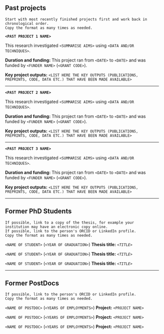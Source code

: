 ## Past projects

```{admonition} FIXME Instructions
Start with most recently finished projects first and work back in chronological order.
Copy the format as many times as needed.
```


**`<PAST PROJECT 1 NAME>`** 

This research investigated `<SUMMARISE AIMS>` using `<DATA AND/OR TECHNIQUES>`. 

**Duration and funding:** This project ran from `<DATE>` to `<DATE>` and was funded by `<FUNDER NAME>` (`<GRANT CODE>`).

**Key project outputs:** 
`<LIST HERE THE KEY OUTPUTS (PUBLICATIONS, PREPRINTS, CODE, DATA ETC.) THAT HAVE BEEN MADE AVAILABLE>`

---

**`<PAST PROJECT 2 NAME>`** 

This research investigated `<SUMMARISE AIMS>` using `<DATA AND/OR TECHNIQUES>`. 

**Duration and funding:** This project ran from `<DATE>` to `<DATE>` and was funded by `<FUNDER NAME>` (`<GRANT CODE>`).

**Key project outputs:** 
`<LIST HERE THE KEY OUTPUTS (PUBLICATIONS, PREPRINTS, CODE, DATA ETC.) THAT HAVE BEEN MADE AVAILABLE>`

---

**`<PAST PROJECT 3 NAME>`** 

This research investigated `<SUMMARISE AIMS>` using `<DATA AND/OR TECHNIQUES>`. 

**Duration and funding:** This project ran from `<DATE>` to `<DATE>` and was funded by `<FUNDER NAME>` (`<GRANT CODE>`).

**Key project outputs:** 
`<LIST HERE THE KEY OUTPUTS (PUBLICATIONS, PREPRINTS, CODE, DATA ETC.) THAT HAVE BEEN MADE AVAILABLE>`

---
## Former PhD Students
```{admonition} FIXME Instructions
If possible, link to a copy of the thesis, for example your institution may have an electronic copy online.
If possible, link to the person's ORCID or LinkedIn profile.
Copy the format as many times as needed.
```

`<NAME OF STUDENT>` (`<YEAR OF GRADUATION>`)
**Thesis title:** *`<TITLE>`*

`<NAME OF STUDENT>` (`<YEAR OF GRADUATION>`)
**Thesis title:** *`<TITLE>`*

`<NAME OF STUDENT>` (`<YEAR OF GRADUATION>`)
**Thesis title:** *`<TITLE>`*

---
## Former PostDocs
```{admonition} FIXME Instructions
If possible, link to the person's ORCID or LinkedIn profile.
Copy the format as many times as needed.
```

`<NAME OF POSTDOC>` (`<YEARS OF EMPLOYMENTS>`)
**Project:** `<PROJECT NAME>`

`<NAME OF POSTDOC>` (`<YEARS OF EMPLOYMENTS>`)
**Project:** `<PROJECT NAME>`

`<NAME OF POSTDOC>` (`<YEARS OF EMPLOYMENTS>`)
**Project:** `<PROJECT NAME>`

